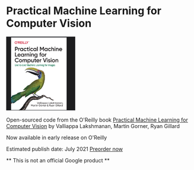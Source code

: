 # Practical Machine Learning for Computer Vision

<a href="https://learning.oreilly.com/library/view/practical-machine-learning/9781098102357/"><img src="bookcover.png" height="200" /></a>

Open-sourced code from the O'Reilly book
<a href="https://learning.oreilly.com/library/view/practical-machine-learning/9781098102357/">Practical Machine Learning for Computer Vision</a>
by Valliappa Lakshmanan, Martin Gorner, Ryan Gillard

Now available in early release on O'Reilly

Estimated publish date: July 2021 <a href="https://www.amazon.com/Practical-Machine-Learning-Computer-Vision/dp/1098102363"> Preorder now </a>

** This is not an official Google product **
